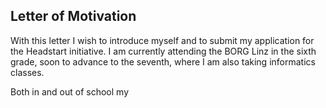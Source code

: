 ## Letter of Motivation

With this letter I wish to introduce myself and to submit my application for the Headstart initiative. I am currently attending the BORG Linz in the sixth grade, soon to advance to the seventh, where I am also taking informatics classes.

Both in and out of school my  